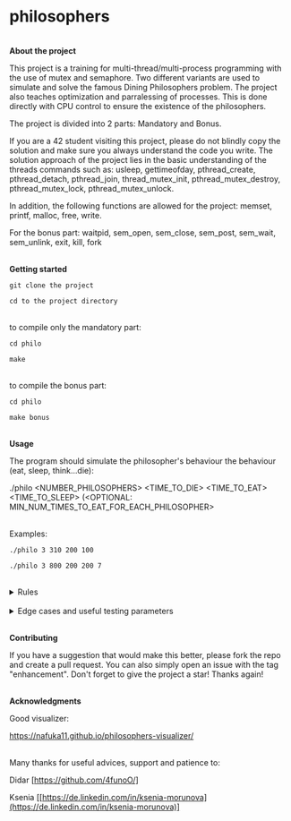 # philosophers

<br>**About the project**

This project is a training for multi-thread/multi-process programming with the use of mutex and semaphore.
Two different variants are used to simulate and solve the famous Dining Philosophers problem.
The project also teaches optimization and parralessing of processes. This is done directly with CPU control to ensure the existence of the philosophers.

The project is divided into 2 parts: Mandatory and Bonus.

If you are a 42 student visiting this project, please do not blindly copy the solution and make sure you always understand the code you write. 
The solution approach of the project lies in the basic understanding of the threads commands such as: 
usleep, gettimeofday, pthread_create, pthread_detach, pthread_join, thread_mutex_init, pthread_mutex_destroy, pthread_mutex_lock, pthread_mutex_unlock.

In addition, the following functions are allowed for the project:
memset, printf, malloc, free, write.

For the bonus part: waitpid, sem_open, sem_close, sem_post, sem_wait, sem_unlink, exit, kill, fork 


<br>**Getting started**

`git clone the project`

`cd to the project directory`

<br>to compile only the mandatory part:

`cd philo`

`make`

<br>to compile the bonus part:

`cd philo`

`make bonus`

<br>**Usage**

The program should simulate the philosopher's behaviour the behaviour (eat, sleep, think...die):

./philo <NUMBER_PHILOSOPHERS> <TIME_TO_DIE> <TIME_TO_EAT> <TIME_TO_SLEEP> (<OPTIONAL: MIN_NUM_TIMES_TO_EAT_FOR_EACH_PHILOSOPHER>

<br>Examples:

`./philo 3 310 200 100`

`./philo 3 800 200 200 7`




<br>
<details>
 <summary>Rules</summary>

* A number of philosophers are sitting at a round table doing one of three things:
eating, thinking or sleeping.

* While eating, they are not thinking or sleeping, while sleeping, they are not eating
or thinking and of course, while thinking, they are not eating or sleeping.

* The philosophers sit at a circular table with a large bowl of spaghetti in the center.
• There are some forks on the table.

* As spaghetti is difficult to serve and eat with a single fork, it is assumed that a
philosopher must eat with two forks, one for each hand.

* The philosophers must never be starving.

* Every philosopher needs to eat.

* Philosophers don’t speak with each other.

* Philosophers don’t know when another philosopher is about to die. 

* Each time a philosopher has finished eating, he will drop his forks and start sleeping.

* When a philosopher is done sleeping, he will start thinking.

* The simulation stops when a philosopher dies.

* Each program should have the same options: number_of_philosophers time_to_die
time_to_eat time_to_sleep [number_of_times_each_philosopher_must_eat]

* number_of_philosophers: is the number of philosophers and also the number
of forks

* time_to_die: is in milliseconds, if a philosopher doesn’t start eating ’time_to_die’
milliseconds after starting his last meal or the beginning of the simulation, it
dies

* time_to_eat: is in milliseconds and is the time it takes for a philosopher to
eat. During that time he will need to keep the two forks.

* time_to_sleep: is in milliseconds and is the time the philosopher will spend
sleeping.

* number_of_times_each_philosopher_must_eat: argument is optional, if all
philosophers eat at least ’number_of_times_each_philosopher_must_eat’ the
simulation will stop. If not specified, the simulation will stop only at the death
of a philosopher.

* Each philosopher should be given a number from 1 to ’number_of_philosophers’.

* Philosopher number 1 is next to philosopher number ’number_of_philosophers’.
Any other philosopher with number N is seated between philosopher N - 1 and
philosopher N + 1

* Any change of status of a philosopher must be written as follows (with X replaced
with the philosopher number and timestamp_in_ms the current timestamp in milliseconds)
  * timestamp_in_ms X has taken a fork
  * timestamp_in_ms X is sleeping
  * timestamp_in_ms X is thinking
  * timestamp_in_ms X died  

* The status printed should not be scrambled or intertwined with another philosopher’s status.

* You can’t have more than 10 ms between the death of a philosopher and when it
will print its death.

* Again, philosophers should avoid to die!

</details>

<br>
<details>
 <summary>Edge cases and useful testing parameters</summary>

One philosopher must take 1 fork and die before eating:
* 1 800 200 200

Run forever:
* 2 420 200 200 
* 4 410 200 200 
* 5 800 200 200 
* 30 600 200 200 
* 99 620 200 200 
* 198 440 200 200 
* 199 620 200 200

One must die:
* 4 310 200 100 
* 3 550 200 200

Must eat at least n times:
* 5 800 200 200 3 
* 30 800 200 200 7 
* 30 600 200 200 7

Types:
* INT_MIN   = -2147483648 
* INT_MAX   = 2147483647 
* UINT_MAX  = 4294967295 
* LONG_MIN  = -9223372036854775808 
* LONG_MAX  = 9223372036854775807

</details>


<br>**Contributing**

If you have a suggestion that would make this better, please fork the repo and create a pull request. You can also simply open an issue with the tag "enhancement". Don't forget to give the project a star! Thanks again!

<br>**Acknowledgments**

Good visualizer:

https://nafuka11.github.io/philosophers-visualizer/

<br>Many thanks for useful advices, support and patience to:

Didar [https://github.com/4funoO/]  

Ksenia  [[https://de.linkedin.com/in/ksenia-morunova](https://de.linkedin.com/in/ksenia-morunova)]
